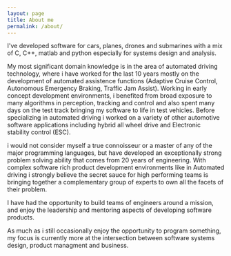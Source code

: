 ```yaml
---
layout: page
title: About me
permalink: /about/
---
```


I've developed software for cars, planes, drones and submarines with a mix of C, C++, matlab and python especially for systems design and analysis.

My most significant domain knowledge is in the area of automated driving technology, where i have worked for the last 10 years mostly on the development of automated assistence functions (Adaptive Cruise Control, Autonomous Emergency Braking, Traffic Jam Assist). Working in early concept development environments, i benefited from broad exposure to many algorithms in perception, tracking and control and also spent many days on the test track bringing my software to life in test vehicles. Before specializing in automated driving i worked on a variety of other automotive software applications including hybrid all wheel drive and Electronic stability control (ESC).

i would not consider myself a true connoisseur or a master of any of the major programming languages, but have developed an exceptionally strong problem solving ability that comes from 20 years of engineering. With complex software rich product development environments like in Automated driving i strongly believe the secret sauce for high performing teams is bringing together a complementary group of experts to own all the facets of their problem. 

I have had the opportunity to build teams of engineers around a mission, and enjoy the leadership and mentoring aspects of developing software products.

As much as i still occasionally enjoy the opportunity to program something, my focus is currently more at the intersection between software systems design, product managment and business. 
